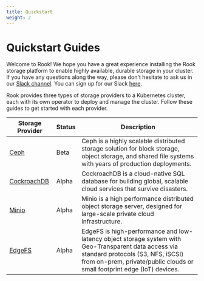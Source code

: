 ```yaml
---
title: Quickstart
weight: 2
---
```


# Quickstart Guides

Welcome to Rook! We hope you have a great experience installing the Rook storage platform to enable highly available, durable storage
in your cluster. If you have any questions along the way, please don't hesitate to ask us in our [Slack channel](https://rook-io.slack.com). You can sign up for our Slack [here](https://rook-slackin.herokuapp.com/).

Rook provides three types of storage providers to a Kubernetes cluster, each with its own operator to deploy and manage the cluster. Follow these guides to get started with each provider.

| Storage Provider | Status | Description |
|---|---|---|
| [Ceph](ceph-quickstart.md) | Beta | Ceph is a highly scalable distributed storage solution for block storage, object storage, and shared file systems with years of production deployments. |
| [CockroachDB](cockroachdb.md) | Alpha | CockroachDB is a cloud-native SQL database for building global, scalable cloud services that survive disasters.  |
| [Minio](minio-object-store.md) | Alpha | Minio is a high performance distributed object storage server, designed for large-scale private cloud infrastructure. | 
| [EdgeFS](edgefs-quickstart.md) | Alpha | EdgeFS is high-performance and low-latency object storage system with Geo-Transparent data access via standard protocols (S3, NFS, iSCSI) from on-prem, private/public clouds or small footprint edge (IoT) devices. |
